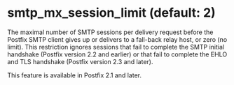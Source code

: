 # smtp_mx_session_limit (default: 2)
 The maximal number of SMTP sessions per delivery request before
the Postfix SMTP client
gives up or delivers to a fall-back relay host, or zero (no
limit). This restriction ignores sessions that fail to complete the
SMTP initial handshake (Postfix version 2.2 and earlier) or that fail to
complete the EHLO and TLS handshake (Postfix version 2.3 and later). 


 This feature is available in Postfix 2.1 and later. 


